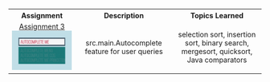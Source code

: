  <table style="width:100%">
  <tr>
    <th>Assignment</th>
    <th>Description</th>
    <th>Topics Learned</th>
  </tr>
  <tr>
    <td>
      <div align="center">
        <a href="https://www.cs.princeton.edu/courses/archive/spring20/cos226/assignments/autocomplete/specification.php"> Assignment 3 </a>
      </div>
      <a href="https://github.com/ryanalbertson/COS226_Princeton_University/tree/master/Assignment3">
        <img src="./src/resources/logo.png" width = 300>
      </a>
    </td>
    <td>
      <div align="center"> src.main.Autocomplete feature for user queries </div>
    </td>
    <td>
      <div align="center"> selection sort, insertion sort, binary search, mergesort, quicksort, Java comparators </div>
    </td>
  </tr>
  </table>
